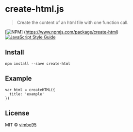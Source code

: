 # create-html.js

> Create the content of an html file with one function call.

[![NPM](https://img.shields.io/npm/v/create-html.svg)] (https://www.npmjs.com/package/create-html) [![JavaScript Style Guide](https://img.shields.io/badge/code_style-standard-brightgreen.svg)](https://standardjs.com)

## Install

```
npm install --save create-html
```

## Example

```
var html = createHTML({
  title: 'example'
})
```

## License

MIT © [vimbo95](https://github.com/vimbo95)
